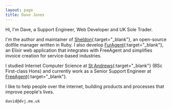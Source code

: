 ```yaml
---
layout: page
title: Dave Jones
---
```


Hi, I'm Dave, a Support Engineer, Web Developer and UK Sole Trader.  

I'm the author and maintainer of [Sheldon](https://github.com/dvjones89/sheldon){:target="_blank"}, an open-source dotfile manager written in Ruby. I also develop [FurAgent](https://github.com/dvjones89/furagent){:target="_blank"}, an Elixir web application that integrates with FreeAgent and simplifies invoice creation for service-based industries.

I studied Internet Computer Science at [St Andrews](http://www.cs.st-andrews.ac.uk){:target="_blank"} (BSc First-class Hons) and currently work as a Senior Support Engineer at [FreeAgent](https://www.freeagent.com){:target="_blank"}.

I like to help people over the internet, building products and processes that improve people's lives.

`david@dvj.me.uk`
